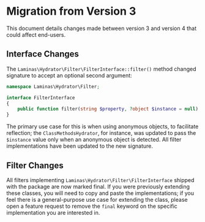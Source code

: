# Migration from Version 3

This document details changes made between version 3 and version 4 that could affect end-users.

## Interface Changes

The `Laminas\Hydrator\Filter\FilterInterface::filter()` method changed signature to accept an optional second argument:

```php
namespace Laminas\Hydrator\Filter;

interface FilterInterface
{
    public function filter(string $property, ?object $instance = null) : bool;
}
```

The primary use case for this is when using anonymous objects, to facilitate reflection; the `ClassMethodsHydrator`, for instance, was updated to pass the `$instance` value only when an anonymous object is detected.
All filter implementations have been updated to the new signature.

## Filter Changes

All filters implementing `Laminas\Hydrator\Filter\FilterInterface` shipped with the package are now marked final.
If you were previously extending these classes, you will need to copy and paste the implementations; if you feel there is a general-purpose use case for extending the class, please open a feature request to remove the `final` keyword on the specific implementation you are interested in.
